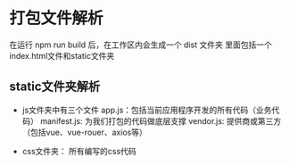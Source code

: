 # 打包文件解析

在运行 npm run build 后，在工作区内会生成一个 dist 文件夹
里面包括一个index.html文件和static文件夹

## static文件夹解析

- js文件夹中有三个文件
  app.js：包括当前应用程序开发的所有代码（业务代码）
  manifest.js: 为我们打包的代码做底层支撑
  vendor.js: 提供商或第三方（包括vue、vue-rouer、axios等）

- css文件夹： 所有编写的css代码
